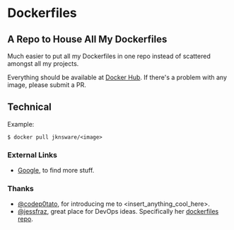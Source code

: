 # Dockerfiles


## A Repo to House All My Dockerfiles

Much easier to put all my Dockerfiles in one repo instead of scattered amongst all my projects.

Everything should be available at [Docker Hub](https://hub.docker.com/r/jknsware/). If there's a problem with any image, please submit a PR.


## Technical

Example:

```
$ docker pull jknsware/<image>
```

### External Links

- [Google](https://www.google.com), to find more stuff.


### Thanks

- [@codep0tato](https://github.com/codep0tato), for introducing me to <insert_anything_cool_here>.
- [@jessfraz](https://github.com/jessfraz), great place for DevOps ideas. Specifically her [dockerfiles repo](https://github.com/jessfraz/dockerfiles).

